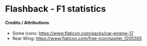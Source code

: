 # Flashback - F1 statistics

#### Credits / Attributions

- Some icons: https://www.flaticon.com/packs/car-engine-17
- Rear Wing: https://www.flaticon.com/free-icon/spoiler_1205305

